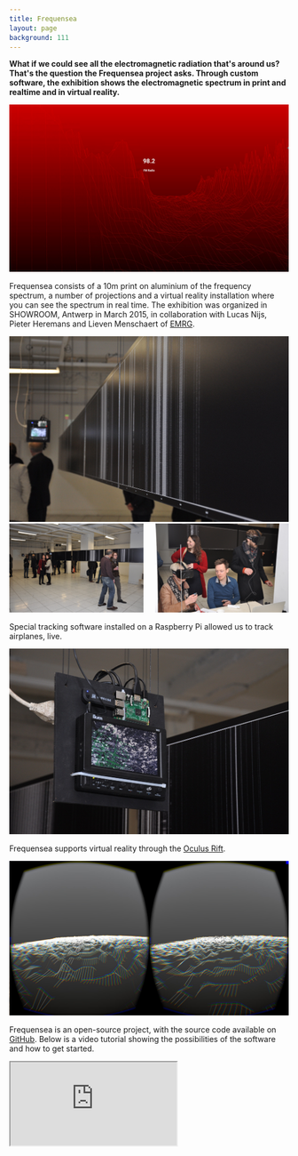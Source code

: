 ```yaml
---
title: Frequensea
layout: page
background: 111
---
```

**What if we could see all the electromagnetic radiation that's around us? That's the question the Frequensea project asks. Through custom software, the exhibition shows the electromagnetic spectrum in print and realtime and in virtual reality.**


<img src="/media/exhibitions/frequensea-splash.jpg" alt="Frequensea">

Frequensea consists of a 10m print on aluminium of the frequency spectrum, a number of projections and a virtual reality installation where you can see the spectrum in real time. The exhibition was organized in SHOWROOM, Antwerp in March 2015, in collaboration with Lucas Nijs, Pieter Heremans and Lieven Menschaert of <a href="https://www.emrg.be/">EMRG</a>.

<img src="/media/exhibitions/frequensea-closeup.jpg" alt="Closeup of the print.">

<div class="two columns">
  <div class="column">
    <img src="/media/exhibitions/frequensea-exhibition-1.jpg" alt="Frequensea Exhibition">
  </div>
  <div class="column">
    <img src="/media/exhibitions/frequensea-exhibition-2.jpg" alt="Frequensea Exhibition">
  </div>
</div>

Special tracking software installed on a Raspberry Pi allowed us to track airplanes, live.

<img src="/media/exhibitions/frequensea-planes.jpg" alt="Planes visualization">

Frequensea supports virtual reality through the <a href="https://www.oculus.com/rift/">Oculus Rift</a>.

<img src="/media/exhibitions/frequensea-vr.jpg" alt="Frequensea in VR">

Frequensea is an open-source project, with the source code available on <a href="https://github.com/fdb/frequensea">GitHub</a>. Below is a video tutorial showing the possibilities of the software and how to get started.

<div class="embed-responsive embed-responsive-16by9">
  <iframe class="embed-responsive-item" src="https://www.youtube.com/embed/u6H1DatxLAc"></iframe>
</div>


